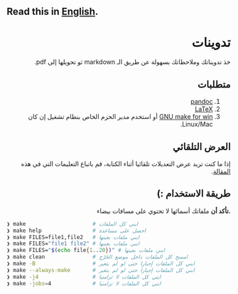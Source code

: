 ## Read this in [English](README-EN.md).

<div dir=rtl>

# تدوينات

خذ تدويناتك وملاحظاتك بسهولة عن طريق الـ markdown ثو تحويلها إلى pdf.


## متطلبات 
1. [pandoc](https://pandoc.org/installing.html)
2. [LaTeX](https://www.latex-project.org/get/)
3. [GNU make for win](http://gnuwin32.sourceforge.net/packages/make.htm) أو استخدم مدير الحزم الخاص بنظام تشغيل إن كان Linux/Mac.

## العرض التلقائي

إذا ما كنت تريد عرض التعديلات تلقائيا أثناء الكتابة، قم باتباع التعليمات التي في هذه [المقالة](https://dev.to/l04db4l4nc3r/vim-to-the-rescue-pdf-preview-2e10).

## طريقة الاستخدام :) 

**.تأكد أن** ملفاتك أسمائها لا تحتوي على مسافات بيضاء

<div dir=ltr>

```bash
❯ make                     # ابني كل الملفات
❯ make help                # احصل على مساعدة
❯ make FILES=file1,file2   # ابني ملفات بعينها
❯ make FILES="file1 file2" # ابني ملفات بعينها
❯ make FILES="$(echo file{1..20})" # ابني ملفات بعينها
❯ make clean               # امسح كل الملفات داخل موضع الخَرْج
❯ make -B                  # ابني كل الملفات إجبارا حتى لو لم يتغير
❯ make --always-make       # ابني كل الملفات إجبارا حتى لو لم يتغير
❯ make -j4                 # ابني كل الملفات لا تزامنيا
❯ make -jobs=4             # ابني كل الملفات لا تزامنيا
```

</div>

</div>
